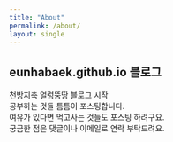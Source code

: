 ```yaml
---
title: "About"
permalink: /about/
layout: single
---
```


## eunhabaek.github.io 블로그

천방지축 얼렁뚱땅 블로그 시작  
공부하는 것들 틈틈이 포스팅합니다.  
여유가 있다면 먹고사는 것들도 포스팅 하려구요.  
궁금한 점은 댓글이나 이메일로 연락 부탁드려요.  



